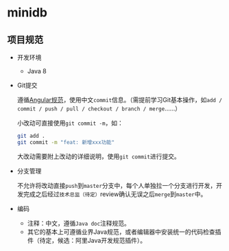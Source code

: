 # minidb

## 项目规范

- 开发环境

  - Java 8

- Git提交

  遵循[Angular规范](https://www.cnblogs.com/louyifei0824/p/10135450.html)，使用中文`commit`信息。（需提前学习Git基本操作，如`add / commit / push / pull / checkout / branch / merge`……）

  小改动可直接使用`git commit -m`，如：

  ```bash
  git add .
  git commit -m "feat: 新增xxx功能"
  ```

  大改动需要附上改动的详细说明，使用`git commit`进行提交。

- 分支管理

  不允许将改动直接`push`到`master`分支中，每个人单独拉一个分支进行开发，开发完成之后经过`技术总监（待定）`review确认无误之后`merge`到`master`中。

- 编码

  - 注释：中文，遵循`Java doc`注释规范。
  - 其它的基本上可遵循业界Java规范，或者编辑器中安装统一的代码检查插件（待定，候选：阿里Java开发规范插件）。

  